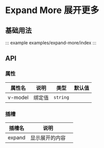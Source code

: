 <!--
 * @Description: 信息框
 * @Date: 2024-06-28 17:36:26
 * @LastEditTime: 2024-12-30 09:42:48
-->

# Expand More 展开更多

## 基础用法

::: example
examples/expand-more/index
:::

## API

### 属性

| 属性名  | 说明   | 类型     | 默认值 |
| ------- | ------ | -------- | ------ |
| v-model | 绑定值 | `string` |        |

### 插槽

<div class="doc-table column3">

| 插槽名 | 说明           |     |
| ------ | -------------- | --- |
| expand | 显示展开的内容 |     |

</div>
